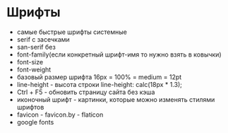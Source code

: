 # Шрифты
- самые быстрые шрифты системные
- serif с засечками
- san-serif без
- font-family(если конкретный шрифт-имя то нужно взять в ковычки)
- font-size
- font-weight
- базовый размер шрифта 16px = 100% = medium = 12pt
- line-height - высота строки line-height: calc(18px * 1.3);
- Ctrl + F5 - обновить страницу сайта без кэша
- иконочный шрифт - картинки, которые можно изменять стилями шрифтов
- favicon - favicon.by - flaticon
- google fonts







